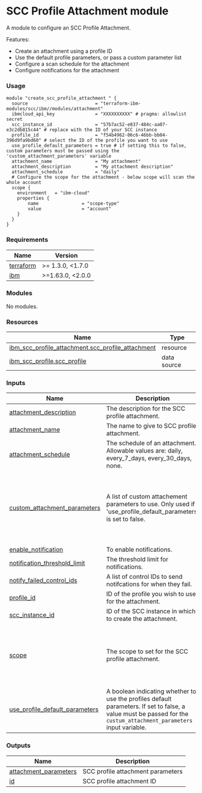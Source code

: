 # SCC Profile Attachment module

A module to configure an SCC Profile Attachment.

Features:
- Create an attachment using a profile ID
- Use the default profile parameters, or pass a custom parameter list
- Configure a scan schedule for the attachment
- Configure notifications for the attachment

### Usage

```hcl
module "create_scc_profile_attachment " {
  source                         = "terraform-ibm-modules/scc/ibm//modules/attachment"
  ibmcloud_api_key               = "XXXXXXXXXX" # pragma: allowlist secret
  scc_instance_id                = "57b7ac52-e837-484c-aa07-e3c2db815c44" # replace with the ID of your SCC instance
  profile_id                     = "f54b4962-06c6-46bb-bb04-396d9fa9bd60" # select the ID of the profile you want to use
  use_profile_default_parameters = true # if setting this to false, custom parameters must be passed using the 'custom_attachment_parameters' variable
  attachment_name                = "My attachment"
  attachment_description         = "My attachment description"
  attachment_schedule            = "daily"
  # Configure the scope for the attachment - below scope will scan the whole account
  scope {
    environment   = "ibm-cloud"
    properties {
        name                = "scope-type"
        value               = "account"
    }
  }
}
```

<!-- BEGINNING OF PRE-COMMIT-TERRAFORM DOCS HOOK -->
### Requirements

| Name | Version |
|------|---------|
| <a name="requirement_terraform"></a> [terraform](#requirement\_terraform) | >= 1.3.0, <1.7.0 |
| <a name="requirement_ibm"></a> [ibm](#requirement\_ibm) | >=1.63.0, <2.0.0 |

### Modules

No modules.

### Resources

| Name | Type |
|------|------|
| [ibm_scc_profile_attachment.scc_profile_attachment](https://registry.terraform.io/providers/IBM-Cloud/ibm/latest/docs/resources/scc_profile_attachment) | resource |
| [ibm_scc_profile.scc_profile](https://registry.terraform.io/providers/IBM-Cloud/ibm/latest/docs/data-sources/scc_profile) | data source |

### Inputs

| Name | Description | Type | Default | Required |
|------|-------------|------|---------|:--------:|
| <a name="input_attachment_description"></a> [attachment\_description](#input\_attachment\_description) | The description for the SCC profile attachment. | `string` | n/a | yes |
| <a name="input_attachment_name"></a> [attachment\_name](#input\_attachment\_name) | The name to give to SCC profile attachment. | `string` | n/a | yes |
| <a name="input_attachment_schedule"></a> [attachment\_schedule](#input\_attachment\_schedule) | The schedule of an attachment. Allowable values are: daily, every\_7\_days, every\_30\_days, none. | `string` | `"daily"` | no |
| <a name="input_custom_attachment_parameters"></a> [custom\_attachment\_parameters](#input\_custom\_attachment\_parameters) | A list of custom attachement parameters to use. Only used if 'use\_profile\_default\_parameters' is set to false. | <pre>list(object({<br>    parameter_name          = string<br>    parameter_display_name  = string<br>    parameter_type          = string<br>    parameter_default_value = string<br>    assessment_type         = string<br>    assessment_id           = string<br>  }))</pre> | `null` | no |
| <a name="input_enable_notification"></a> [enable\_notification](#input\_enable\_notification) | To enable notifications. | `bool` | `false` | no |
| <a name="input_notification_threshold_limit"></a> [notification\_threshold\_limit](#input\_notification\_threshold\_limit) | The threshold limit for notifications. | `number` | `14` | no |
| <a name="input_notify_failed_control_ids"></a> [notify\_failed\_control\_ids](#input\_notify\_failed\_control\_ids) | A list of control IDs to send notifcations for when they fail. | `list(string)` | `[]` | no |
| <a name="input_profile_id"></a> [profile\_id](#input\_profile\_id) | ID of the profile you wish to use for the attachment. | `string` | n/a | yes |
| <a name="input_scc_instance_id"></a> [scc\_instance\_id](#input\_scc\_instance\_id) | ID of the SCC instance in which to create the attachment. | `string` | n/a | yes |
| <a name="input_scope"></a> [scope](#input\_scope) | The scope to set for the SCC profile attachment. | <pre>list(object({<br>    environment = optional(string, "ibm-cloud")<br>    properties = list(object({<br>      name  = string<br>      value = string<br>    }))<br>  }))</pre> | n/a | yes |
| <a name="input_use_profile_default_parameters"></a> [use\_profile\_default\_parameters](#input\_use\_profile\_default\_parameters) | A boolean indicating whether to use the profiles default parameters. If set to false, a value must be passed for the `custum_attachment_parameters` input variable. | `bool` | `true` | no |

### Outputs

| Name | Description |
|------|-------------|
| <a name="output_attachment_parameters"></a> [attachment\_parameters](#output\_attachment\_parameters) | SCC profile attachment parameters |
| <a name="output_id"></a> [id](#output\_id) | SCC profile attachment ID |
<!-- END OF PRE-COMMIT-TERRAFORM DOCS HOOK -->

